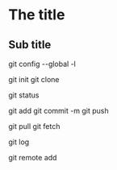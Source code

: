 # The title
## Sub title


git config --global -l

git init 
git clone

git status

git add
git commit -m
git push <name>

git pull
git fetch

git log

git remote add <name> <url>